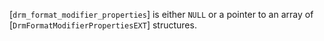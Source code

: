 [`drm_format_modifier_properties`] is either `NULL` or a pointer to an
array of [`DrmFormatModifierPropertiesEXT`] structures.